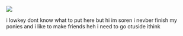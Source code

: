 ![](https://komarev.com/ghpvc/?username=your-github-digital4ngst&label=opps+++&color=grey)


i lowkey dont know what to put here but hi im soren i nevber finish my ponies and i like to make friends heh
i need to go otuside ithink
